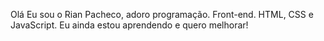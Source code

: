 Olá Eu sou o Rian Pacheco, adoro programação. Front-end. HTML, CSS e JavaScript. Eu ainda estou aprendendo e quero melhorar!

